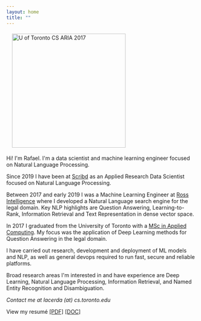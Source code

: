 ```yaml
---
layout: home
title: ""
---
```

<img src="../img/aria2017.png" style="margin: 5px 15px;" width="300p" alt="U of Toronto CS ARIA 2017"><br>

Hi! I'm Rafael. I'm a data scientist and machine learning engineer focused on Natural Language Processing.

Since 2019 I have been at [Scribd](https://www.scribd.com/) as an Applied Research Data Scientist focused on Natural Language Processing.

Between 2017 and early 2019 I was a Machine Learning Engineer at [Ross Intelligence](https://www.utoronto.ca/news/ai-success-story-u-t-s-ross-intelligence-returns-toronto-open-new-research-headquarters) where I developed a Natural Language search engine for the legal domain. Key NLP highlights are Question Answering, Learning-to-Rank, Information Retrieval and Text Representation in dense vector space.

In 2017 I graduated from the University of Toronto with a [MSc in Applied Computing](https://mscac.utoronto.ca/). My focus was the application of Deep Learning methods for Question Answering in the legal domain.

I have carried out research, development and deployment of ML models and NLP, as well as general devops required to run fast, secure and reliable platforms.

Broad research areas I'm interested in and have experience are Deep Learning, Natural Language Processing, Information Retrieval, and Named Entity Recognition and Disambiguation.

*Contact me at <span style="white-space:nowrap">lacerda (at) cs.toronto.edu</span>*

View my resumé [\[PDF\]](../docs/Rafael_Lacerda_CV.pdf) [\[DOC\]](../docs/Rafael_Lacerda_CV.docx)

